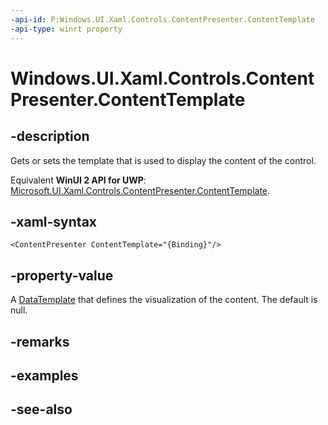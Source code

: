 ```yaml
---
-api-id: P:Windows.UI.Xaml.Controls.ContentPresenter.ContentTemplate
-api-type: winrt property
---
```


<!-- Property syntax
public Windows.UI.Xaml.DataTemplate ContentTemplate { get;  set; }
-->

# Windows.UI.Xaml.Controls.ContentPresenter.ContentTemplate

## -description
Gets or sets the template that is used to display the content of the control.

Equivalent **WinUI 2 API for UWP**: [Microsoft.UI.Xaml.Controls.ContentPresenter.ContentTemplate](/windows/winui/api/microsoft.ui.xaml.controls.contentpresenter.contenttemplate).

## -xaml-syntax
```xaml
<ContentPresenter ContentTemplate="{Binding}"/>
```


## -property-value
A [DataTemplate](../windows.ui.xaml/datatemplate.md) that defines the visualization of the content. The default is null.

## -remarks

## -examples

## -see-also
